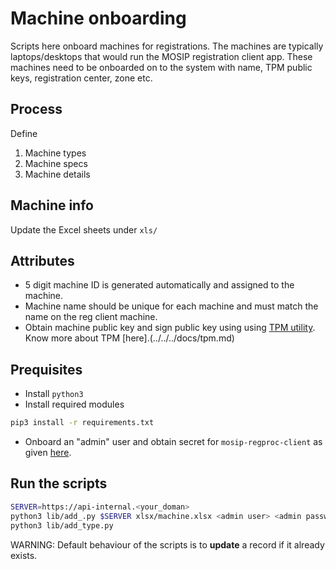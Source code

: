 # Machine onboarding

Scripts here onboard machines for registrations.  The machines are typically laptops/desktops that would run the MOSIP registration client app.  These machines need to be onboarded on to the system with name, TPM public keys, registration center, zone etc. 

## Process
Define
1. Machine types
1. Machine specs
1. Machine details

## Machine info
Update the Excel sheets under `xls/`

## Attributes
* 5 digit machine ID is generated automatically and assigned to the machine. 
* Machine name should be unique for each machine and must match the name on the reg client machine.
* Obtain machine public key and sign public key using using [TPM utility](../../tpm/key_extractor).  Know more about TPM [here].(../../../docs/tpm.md)

## Prequisites
* Install `python3`  
* Install required modules
```sh
pip3 install -r requirements.txt
```
* Onboard an "admin" user and obtain secret for `mosip-regproc-client` as given [here](../user/README.md).

## Run the scripts
```sh
SERVER=https://api-internal.<your_doman>
python3 lib/add_.py $SERVER xlsx/machine.xlsx <admin user> <admin password> <mosip-regproc-client secret>
python3 lib/add_type.py 
```
WARNING: Default behaviour of the scripts is to **update** a record if it already exists. 
